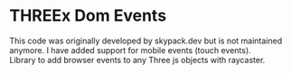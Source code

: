<h1>THREEx Dom Events </h1>
This code was originally developed by skypack.dev but is not maintained anymore. I have added support for mobile events (touch events).
<br>
Library to add browser events to any Three js objects with raycaster.
